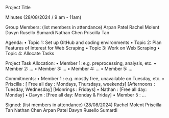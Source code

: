 Project Title

Minutes (28/08/2024 / 9 am - 11am)

Group Members: (list members in attendance)
Arpan Patel
Rachel Molent
Davyn Rusello Sumardi
Nathan Chen
Priscilla Tan

Agenda:
• Topic 1: Set up GitHub and coding environments
• Topic 2: Plan Features of Interest for Web Scraping
• Topic 3: Work on Web Scraping
• Topic 4: Allocate Tasks

Project Task Allocation:
• Member 1: e.g. preprocessing, analysis, etc.
• Member 2: ...
• Member 3: ...
• Member 4: ...
• Member 5: ...

Commitments:
• Member 1  : e.g. mostly free, unavailable on Tuesday, etc.
• Priscilla : [ Free all day : Mondays, Thursdays, weekends] [Afternoons : Tuesday, Wednesday] [Monrings : Fridays]
• Nathan    : [Free all day: Monday]
• Davyn     : [Free all day: Monday & Friday]
• Member 5  : ...

Signed: (list members in attendance) (28/08/2024)
Rachel Molent
Priscilla Tan 
Nathan Chen
Arpan Patel
Davyn Rusello Sumardi
